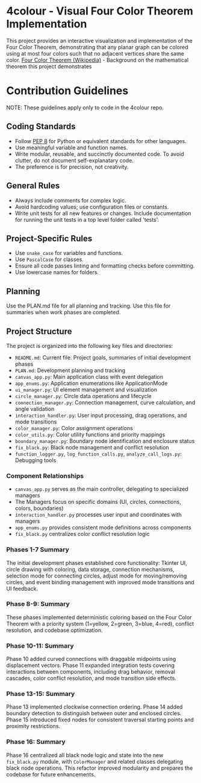 # 4colour - Visual Four Color Theorem Implementation

This project provides an interactive visualization and implementation of the Four Color Theorem, demonstrating that any planar graph can be colored using at most four colors such that no adjacent vertices share the same color. [Four Color Theorem (Wikipedia)](https://en.wikipedia.org/wiki/Four_color_theorem) - Background on the mathematical theorem this project demonstrates

# Contribution Guidelines

NOTE: These guidelines apply only to code in the 4colour repo.

## Coding Standards
- Follow [PEP 8](https://peps.python.org/pep-0008/) for Python or equivalent standards for other languages.
- Use meaningful variable and function names.
- Write modular, reusable, and succinctly documented code. To avoid clutter, do not document self-explanatary code.
- The preference is for precision, not creativity.

## General Rules
- Always include comments for complex logic.
- Avoid hardcoding values; use configuration files or constants.
- Write unit tests for all new features or changes. Include documentation for running the unit tests in a top level folder called 'tests'.

## Project-Specific Rules
- Use `snake_case` for variables and functions.
- Use `PascalCase` for classes.
- Ensure all code passes linting and formatting checks before committing.
- Use lowercase names for folders.

## Planning

Use the PLAN.md file for all planning and tracking. Use this file for summaries when work phases are completed.

## Project Structure

The project is organized into the following key files and directories:

*   `README.md`: Current file. Project goals, summaries of initial development phases
*   `PLAN.md`: Development planning and tracking
*   `canvas_app.py`: Main application class with event delegation
*   `app_enums.py`: Application enumerations like ApplicationMode
*   `ui_manager.py`: UI element management and visualization
*   `circle_manager.py`: Circle data operations and lifecycle
*   `connection_manager.py`: Connection management, curve calculation, and angle validation
*   `interaction_handler.py`: User input processing, drag operations, and mode transitions
*   `color_manager.py`: Color assignment operations
*   `color_utils.py`: Color utility functions and priority mappings
*   `boundary_manager.py`: Boundary node identification and enclosure status
*   `fix_black.py`: Black node management and conflict resolution
*   `function_logger.py`, `log_function_calls.py`, `analyze_call_logs.py`: Debugging tools

### Component Relationships

*   `canvas_app.py` serves as the main controller, delegating to specialized managers
*   The Managers focus on specific domains (UI, circles, connections, colors, boundaries)
*   `interaction_handler.py` processes user input and coordinates with managers
*   `app_enums.py` provides consistent mode definitions across components
*   `fix_black.py` centralizes color conflict resolution logic

### Phases 1-7 Summary

The initial development phases established core functionality: Tkinter UI, circle drawing with coloring, data storage, connection mechanisms, selection mode for connecting circles, adjust mode for moving/removing circles, and event binding management with improved mode transitions and UI feedback.

### Phase 8-9: Summary

These phases implemented deterministic coloring based on the Four Color Theorem with a priority system (1=yellow, 2=green, 3=blue, 4=red), conflict resolution, and codebase optimization.

### Phase 10-11: Summary

Phase 10 added curved connections with draggable midpoints using displacement vectors. Phase 11 expanded integration tests covering interactions between components, including drag behavior, removal cascades, color conflict resolution, and mode transition side effects.

### Phase 13-15: Summary

Phase 13 implemented clockwise connection ordering. Phase 14 added boundary detection to distinguish between outer and enclosed circles. Phase 15 introduced fixed nodes for consistent traversal starting points and proximity restrictions.

### Phase 16: Summary

Phase 16 centralized all black node logic and state into the new `fix_black.py` module, with `ColorManager` and related classes delegating black node operations. This refactor improved modularity and prepares the codebase for future enhancements.
